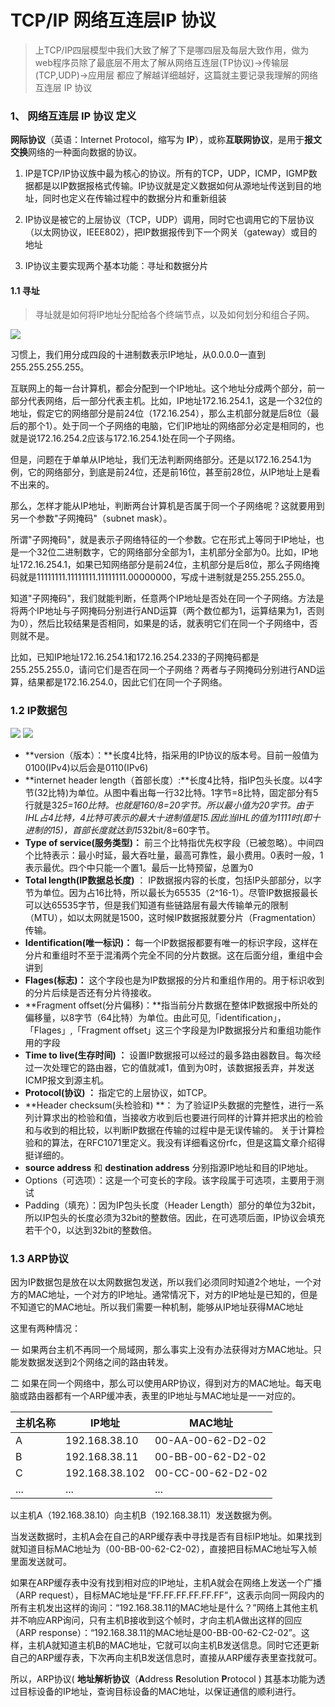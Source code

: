 # TCP\/IP 网络互连层IP 协议

> 上TCP\/IP四层模型中我们大致了解了下是哪四层及每层大致作用，做为web程序员除了最底层不用太了解从网络互连层\(TP协议\)-&gt;传输层\(TCP,UDP\)-&gt;应用层 都应了解越详细越好，这篇就主要记录我理解的网络互连层 IP 协议

### 1、 网络互连层 IP 协议 定义

**网际协议**（英语：Internet Protocol，缩写为 **IP**），或称**互联网协议**，是用于**报文交换**网络的一种面向数据的协议。

1. IP是TCP\/IP协议族中最为核心的协议。所有的TCP，UDP，ICMP，IGMP数据都是以IP数据报格式传输。IP协议就是定义数据如何从源地址传送到目的地址，同时也定义在传输过程中的数据分片和重新组装

2. IP协议是被它的上层协议（TCP，UDP）调用，同时它也调用它的下层协议（以太网协议，IEEE802），把IP数据报传到下一个网关（gateway）或目的地址

3. IP协议主要实现两个基本功能：寻址和数据分片


#### 1.1 寻址

> 寻址就是如何将IP地址分配给各个终端节点，以及如何划分和组合子网。

![](http://image.beekka.com/blog/201205/bg2012052908.png)

习惯上，我们用分成四段的十进制数表示IP地址，从0.0.0.0一直到255.255.255.255。

互联网上的每一台计算机，都会分配到一个IP地址。这个地址分成两个部分，前一部分代表网络，后一部分代表主机。比如，IP地址172.16.254.1，这是一个32位的地址，假定它的网络部分是前24位（172.16.254），那么主机部分就是后8位（最后的那个1）。处于同一个子网络的电脑，它们IP地址的网络部分必定是相同的，也就是说172.16.254.2应该与172.16.254.1处在同一个子网络。

但是，问题在于单单从IP地址，我们无法判断网络部分。还是以172.16.254.1为例，它的网络部分，到底是前24位，还是前16位，甚至前28位，从IP地址上是看不出来的。

那么，怎样才能从IP地址，判断两台计算机是否属于同一个子网络呢？这就要用到另一个参数"子网掩码"（subnet mask）。

所谓"子网掩码"，就是表示子网络特征的一个参数。它在形式上等同于IP地址，也是一个32位二进制数字，它的网络部分全部为1，主机部分全部为0。比如，IP地址172.16.254.1，如果已知网络部分是前24位，主机部分是后8位，那么子网络掩码就是11111111.11111111.11111111.00000000，写成十进制就是255.255.255.0。

知道"子网掩码"，我们就能判断，任意两个IP地址是否处在同一个子网络。方法是将两个IP地址与子网掩码分别进行AND运算（两个数位都为1，运算结果为1，否则为0），然后比较结果是否相同，如果是的话，就表明它们在同一个子网络中，否则就不是。

比如，已知IP地址172.16.254.1和172.16.254.233的子网掩码都是255.255.255.0，请问它们是否在同一个子网络？两者与子网掩码分别进行AND运算，结果都是172.16.254.0，因此它们在同一个子网络。

### 1.2 IP数据包

![](http://s1.sinaimg.cn/orignal/4b503921475bd7925f320&690)
![](http://images.cnitblog.com/blog/322405/201301/30232516-5ef120a7fcc14f0fabb87c96b966dbce.jpg)
* **version（版本）：**长度4比特，指采用的IP协议的版本号。目前一般值为0100\(IPv4\)以后会是0110\(IPv6\)
* **internet header length（首部长度）:**长度4比特，指IP包头长度。以4字节(32比特)为单位。从图中看出每一行32比特。1字节=8比特，固定部分有5行就是32*5=160比特。也就是160/8=20字节。所以最小值为20字节。由于IHL占4比特，4比特可表示的最大十进制值是15.因此当IHL的值为1111时(即十进制的15)，首部长度就达到15*32bit/8=60字节。
* **Type of service(服务类型)：** 前三个比特指优先权字段（已被忽略）。中间四个比特表示：最小时延，最大吞吐量，最高可靠性，最小费用。0表时一般，1表示最优。四个中只能一个置1。最后一比特预留，总置为0
* **Total length(IP数据总长度)** ： IP数据报内容的长度，包括IP头部部分，以字节为单位。因为占16比特，所以最长为65535（2^16-1）。尽管IP数据报最长可以达65535字节，但是我们知道有些链路层有最大传输单元的限制（MTU），如以太网就是1500，这时候IP数据报就要分片（Fragmentation）传输。
* **Identification(唯一标识)：** 每一个IP数据报都要有唯一的标识字段，这样在分片和重组时不至于混淆两个完全不同的分片数据。这在后面分组，重组中会讲到
* **Flages(标志)：** 这个字段也是为IP数据报的分片和重组作用的。用于标识收到的分片后续是否还有分片待接收。
* **Fragment offset(分片偏移)：**指当前分片数据在整体IP数据报中所处的偏移量，以8字节（64比特）为单位。由此可见,「identification」，「Flages」,「Fragment offset」这三个字段是为IP数据报分片和重组功能作用的字段
* **Time to live(生存时间) ：** 设置IP数据报可以经过的最多路由器数目。每次经过一次处理它的路由器，它的值就减1，值到为0时，该数据报丢弃，并发送ICMP报文到源主机。
* **Protocol(协议) ：** 指定它的上层协议，如TCP。
* **Header checksum(头检验和) **： 为了验证IP头数据的完整性，进行一系列计算求出的检验和值，当接收方收到后也要进行同样的计算并把求出的检验和与收到的相比较，以判断IP数据在传输的过程中是无误传输的。
关于计算检验和的算法，在RFC1071里定义。我没有详细看这份rfc，但是这篇文章介绍得挺详细的。
* **source address** 和 **destination address** 分别指源IP地址和目的IP地址。
* Options（可选项）：这是一个可变长的字段。该字段属于可选项，主要用于测试
* Padding（填充）：因为IP包头长度（Header Length）部分的单位为32bit，所以IP包头的长度必须为32bit的整数倍。因此，在可选项后面，IP协议会填充若干个0，以达到32bit的整数倍。 





### 1.3 ARP协议

因为IP数据包是放在以太网数据包发送，所以我们必须同时知道2个地址，一个对方的MAC地址，一个对方的IP地址。通常情况下，对方的IP地址是已知的，但是不知道它的MAC地址。所以我们需要一种机制，能够从IP地址获得MAC地址

这里有两种情况：

一 如果两台主机不再同一个局域网，那么事实上没有办法获得对方MAC地址。只能发数据发送到2个网络之间的路由转发。

二 如果在同一个网络中，那么可以使用ARP协议，得到对方的MAC地址。每天电脑或路由器都有一个ARP缓冲表，表里的IP地址与MAC地址是一一对应的。

| 主机名称 | IP地址 | MAC地址 |
| --- | --- | --- |
| A | 192.168.38.10 | 00-AA-00-62-D2-02 |
| B | 192.168.38.11 | 00-BB-00-62-D2-02 |
| C | 192.168.38.102 | 00-CC-00-62-D2-02 |
| ... | ... | ... |

以主机A（192.168.38.10）向主机B（192.168.38.11）发送数据为例。

当发送数据时，主机A会在自己的ARP缓存表中寻找是否有目标IP地址。如果找到就知道目标MAC地址为（00-BB-00-62-C2-02），直接把目标MAC地址写入帧里面发送就可。

如果在ARP缓存表中没有找到相对应的IP地址，主机A就会在网络上发送一个广播（ARP request），目标MAC地址是“FF.FF.FF.FF.FF.FF”，这表示向同一网段内的所有主机发出这样的询问：“192.168.38.11的MAC地址是什么？”网络上其他主机并不响应ARP询问，只有主机B接收到这个帧时，才向主机A做出这样的回应（ARP response）：“192.168.38.11的MAC地址是00-BB-00-62-C2-02”。这样，主机A就知道主机B的MAC地址，它就可以向主机B发送信息。同时它还更新自己的ARP缓存表，下次再向主机B发送信息时，直接从ARP缓存表里查找就可。

所以，ARP协议\( **地址解析协议**（**A**ddress **R**esolution **P**rotocol \) 其基本功能为透过目标设备的IP地址，查询目标设备的MAC地址，以保证通信的顺利进行。

